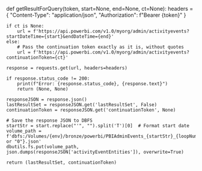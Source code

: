 def getResultForQuery(token, start=None, end=None, ct=None):
    headers = {
        "Content-Type": "application/json",
        "Authorization": f"Bearer {token}"
    }
    
    if ct is None:
        url = f'https://api.powerbi.com/v1.0/myorg/admin/activityevents?startDateTime={start}&endDateTime={end}'
    else:
        # Pass the continuation token exactly as it is, without quotes
        url = f'https://api.powerbi.com/v1.0/myorg/admin/activityevents?continuationToken={ct}'
    
    response = requests.get(url, headers=headers)
    
    if response.status_code != 200:
        print(f"Error: {response.status_code}, {response.text}")
        return (None, None)

    responseJSON = response.json()
    lastResultSet = responseJSON.get('lastResultSet', False)
    continuationToken = responseJSON.get('continuationToken', None)
    
    # Save the response JSON to DBFS
    startStr = start.replace("'", "").split('T')[0]  # Format start date
    volume_path = f'dbfs:/Volumes/{env}/bronze/powerbi/PBIAdminEvents_{startStr}_{loopNumber or "0"}.json'
    dbutils.fs.put(volume_path, json.dumps(responseJSON['activityEventEntities']), overwrite=True)

    return (lastResultSet, continuationToken)

